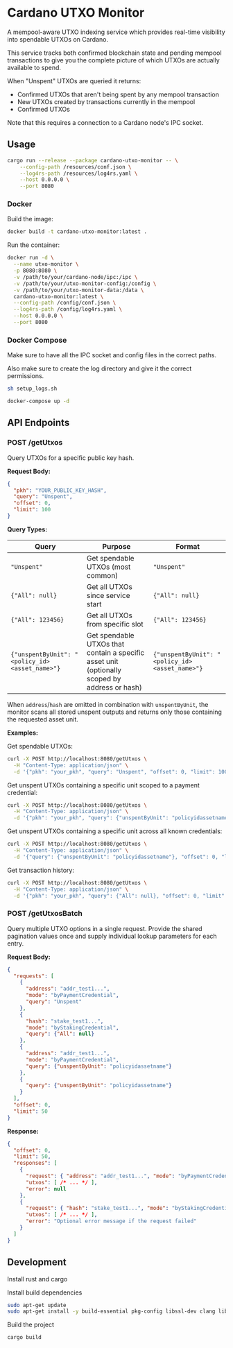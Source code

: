 # Cardano UTXO Monitor

A mempool-aware UTXO indexing service which provides real-time visibility into spendable UTXOs on Cardano.

This service tracks both confirmed blockchain state and pending mempool transactions to give you the complete picture of which UTXOs are actually available to spend. 

When "Unspent" UTXOs are queried it returns:

- Confirmed UTXOs that aren't being spent by any mempool transaction
- New UTXOs created by transactions currently in the mempool
- Confirmed UTXOs

Note that this requires a connection to a Cardano node's IPC socket.

## Usage

```bash
cargo run --release --package cardano-utxo-monitor -- \
    --config-path /resources/conf.json \
    --log4rs-path /resources/log4rs.yaml \
    --host 0.0.0.0 \
    --port 8080
```

### Docker

Build the image:
```bash
docker build -t cardano-utxo-monitor:latest .
```

Run the container:
```bash
docker run -d \
  --name utxo-monitor \
  -p 8080:8080 \
  -v /path/to/your/cardano-node/ipc:/ipc \
  -v /path/to/your/utxo-monitor-config:/config \
  -v /path/to/your/utxo-monitor-data:/data \
  cardano-utxo-monitor:latest \
  --config-path /config/conf.json \
  --log4rs-path /config/log4rs.yaml \
  --host 0.0.0.0 \
  --port 8080
```

### Docker Compose

Make sure to have all the IPC socket and config files in the correct paths.

Also make sure to create the log directory and give it the correct permissions.

```bash
sh setup_logs.sh
```

```bash
docker-compose up -d
```

## API Endpoints

### POST /getUtxos

Query UTXOs for a specific public key hash.

**Request Body:**
```json
{
  "pkh": "YOUR_PUBLIC_KEY_HASH",
  "query": "Unspent",
  "offset": 0,
  "limit": 100
}
```

**Query Types:**

| Query | Purpose | Format |
|-------|---------|---------|
| `"Unspent"` | Get spendable UTXOs (most common) | `"Unspent"` |
| `{"All": null}` | Get all UTXOs since service start | `{"All": null}` |
| `{"All": 123456}` | Get all UTXOs from specific slot | `{"All": 123456}` |
| `{"unspentByUnit": "<policy_id><asset_name>"}` | Get spendable UTXOs that contain a specific asset unit (optionally scoped by address or hash) | `{"unspentByUnit": "<policy_id><asset_name>"}` |

When `address`/`hash` are omitted in combination with `unspentByUnit`, the monitor scans all stored unspent outputs and returns only those containing the requested asset unit.

**Examples:**

Get spendable UTXOs:
```bash
curl -X POST http://localhost:8080/getUtxos \
  -H "Content-Type: application/json" \
  -d '{"pkh": "your_pkh", "query": "Unspent", "offset": 0, "limit": 100}'
```

Get unspent UTXOs containing a specific unit scoped to a payment credential:
```bash
curl -X POST http://localhost:8080/getUtxos \
  -H "Content-Type: application/json" \
  -d '{"pkh": "your_pkh", "query": {"unspentByUnit": "policyidassetname"}, "offset": 0, "limit": 100}'
```

Get unspent UTXOs containing a specific unit across all known credentials:
```bash
curl -X POST http://localhost:8080/getUtxos \
  -H "Content-Type: application/json" \
  -d '{"query": {"unspentByUnit": "policyidassetname"}, "offset": 0, "limit": 100}'
```

Get transaction history:
```bash
curl -X POST http://localhost:8080/getUtxos \
  -H "Content-Type: application/json" \
  -d '{"pkh": "your_pkh", "query": {"All": null}, "offset": 0, "limit": 100}'
```

### POST /getUtxosBatch

Query multiple UTXO options in a single request. Provide the shared pagination values
once and supply individual lookup parameters for each entry.

**Request Body:**
```json
{
  "requests": [
    {
      "address": "addr_test1...",
      "mode": "byPaymentCredential",
      "query": "Unspent"
    },
    {
      "hash": "stake_test1...",
      "mode": "byStakingCredential",
      "query": {"All": null}
    },
    {
      "address": "addr_test1...",
      "mode": "byPaymentCredential",
      "query": {"unspentByUnit": "policyidassetname"}
    },
    {
      "query": {"unspentByUnit": "policyidassetname"}
    }
  ],
  "offset": 0,
  "limit": 50
}
```

**Response:**
```json
{
  "offset": 0,
  "limit": 50,
  "responses": [
    {
      "request": { "address": "addr_test1...", "mode": "byPaymentCredential", "query": "Unspent" },
      "utxos": [ /* ... */ ],
      "error": null
    },
    {
      "request": { "hash": "stake_test1...", "mode": "byStakingCredential", "query": {"All": null} },
      "utxos": [ /* ... */ ],
      "error": "Optional error message if the request failed"
    }
  ]
}
```

## Development

Install rust and cargo


Install build dependencies

```bash
sudo apt-get update
sudo apt-get install -y build-essential pkg-config libssl-dev clang libc6-dev
```

Build the project
```bash
cargo build
```